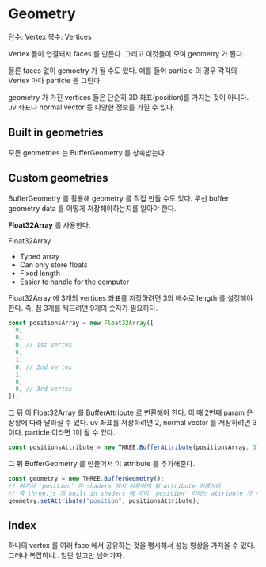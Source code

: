 # Geometry

단수: Vertex
복수: Vertices

Vertex 들이 연결돼서 faces 를 만든다.
그리고 이것들이 모여 geometry 가 된다.

물론 faces 없이 gemoetry 가 될 수도 있다.
예를 들어 particle 의 경우 각각의 Vertex 마다 particle 을 그린다.

geometry 가 가진 vertices 들은 단순히 3D 좌표(position)를 가지는 것이 아니다.
uv 좌표나 normal vector 등 다양한 정보를 가질 수 있다.

## Built in geometries

모든 geometries 는 BufferGeometry 를 상속받는다.

## Custom geometries

BufferGeometry 를 활용해 geometry 를 직접 만들 수도 있다.
우선 buffer geometry data 를 어떻게 저장해야하는지를 알아야 한다.

**Float32Array** 를 사용한다.

Float32Array

- Typed array
- Can only store floats
- Fixed length
- Easier to handle for the computer

Float32Array 에 3개의 vertices 좌표를 저장하려면 3의 배수로 length 를 설정해야 한다.
즉, 점 3개를 찍으려면 9개의 숫자가 필요하다.

```js
const positionsArray = new Float32Array([
  0,
  0,
  0, // 1st vertex
  0,
  1,
  0, // 2nd vertex
  1,
  0,
  0, // 3rd vertex
]);
```

그 뒤 이 Float32Array 를 BufferAttribute 로 변환해야 한다.
이 때 2번째 param 은 상황에 따라 달라질 수 있다. uv 좌표를 저장하려면 2, normal vector 를 저장하려면 3 이다. particle 이라면 1이 될 수 있다.

```js
const positionsAttribute = new THREE.BufferAttribute(positionsArray, 3);
```

그 뒤 BufferGeometry 를 만들어서 이 attribute 를 추가해준다.

```js
const geometry = new THREE.BufferGeometry();
// 여기서 'position' 은 shaders 에서 사용하게 될 attribute 이름이다.
// 즉 three.js 의 built in shaders 에 이미 'position' 이라는 attribute 가 사용되고 있고 거기에 값을 추가하는 것이다.
geometry.setAttribute("position", positionsAttribute);
```

## Index

하나의 vertex 를 여러 face 에서 공유하는 것을 명시해서 성능 향상을 가져올 수 있다.
그러나 복잡하니.. 일단 알고만 넘어가자.
